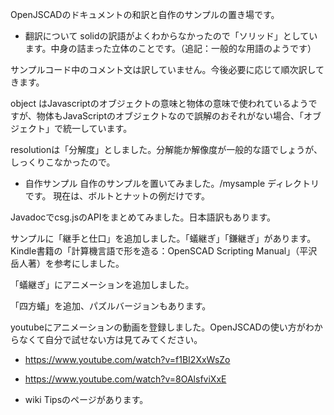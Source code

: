 OpenJSCADのドキュメントの和訳と自作のサンプルの置き場です。

- 翻訳について
solidの訳語がよくわからなかったので「ソリッド」としています。中身の詰まった立体のことです。（追記：一般的な用語のようです）

サンプルコード中のコメント文は訳していません。今後必要に応じて順次訳してきます。

object はJavascriptのオブジェクトの意味と物体の意味で使われているようですが、物体もJavaScriptのオブジェクトなので誤解のおそれがない場合、「オブジェクト」で統一しています。

resolutionは「分解度」としました。分解能か解像度が一般的な語でしょうが、しっくりこなかったので。

- 自作サンプル
自作のサンプルを置いてみました。/mysample ディレクトリです。
現在は、ボルトとナットの例だけです。

Javadocでcsg.jsのAPIをまとめてみました。日本語訳もあります。

サンプルに「継手と仕口」を追加しました。「蟻継ぎ」「鎌継ぎ」があります。
Kindle書籍の「計算機言語で形を造る：OpenSCAD Scripting Manual」（平沢岳人著）を参考にしました。

「蟻継ぎ」にアニメーションを追加しました。

「四方蟻」を追加、パズルバージョンもあります。

youtubeにアニメーションの動画を登録しました。OpenJSCADの使い方がわからなくて自分で試せない方は見てみてください。
  - https://www.youtube.com/watch?v=f1BI2XxWsZo
  - https://www.youtube.com/watch?v=8OAlsfviXxE

- wiki
Tipsのページがあります。


